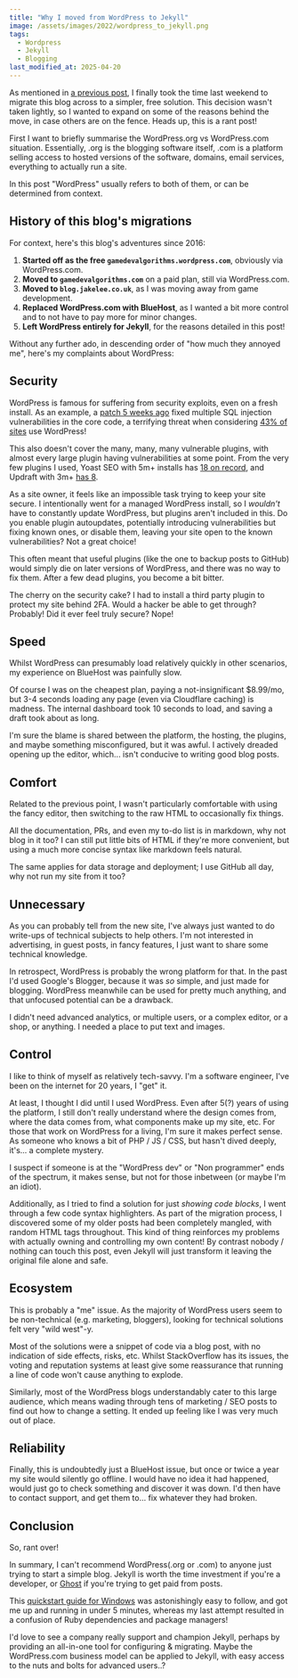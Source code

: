 ```yaml
---
title: "Why I moved from WordPress to Jekyll"
image: /assets/images/2022/wordpress_to_jekyll.png
tags:
  - Wordpress
  - Jekyll
  - Blogging
last_modified_at: 2025-04-20
---
```


As mentioned in [a previous post](/blog-has-moved-from-wordpress-to-jekyll), I finally took the time last weekend to migrate this blog across to a simpler, free solution.
This decision wasn't taken lightly, so I wanted to expand on some of the reasons behind the move, in case others are on the fence. Heads up, this is a rant post!

First I want to briefly summarise the WordPress.org vs WordPress.com situation.
Essentially, .org is the blogging software itself, .com is a platform selling access to hosted versions of the software, domains, email services, everything to actually run a site.

In this post "WordPress" usually refers to both of them, or can be determined from context.

## History of this blog's migrations

For context, here's this blog's adventures since 2016:

1. **Started off as the free `gamedevalgorithms.wordpress.com`**, obviously via WordPress.com.
2. **Moved to `gamedevalgorithms.com`** on a paid plan, still via WordPress.com.
3. **Moved to `blog.jakelee.co.uk`**, as I was moving away from game development.
4. **Replaced WordPress.com with BlueHost**, as I wanted a bit more control and to not have to pay more for minor changes.
5. **Left WordPress entirely for Jekyll**, for the reasons detailed in this post!

Without any further ado, in descending order of "how much they annoyed me", here's my complaints about WordPress:

## Security

WordPress is famous for suffering from security exploits, even on a fresh install. As an example, a [patch 5 weeks ago](https://wordpress.org/news/2022/01/wordpress-5-8-3-security-release/) fixed multiple SQL injection vulnerabilities in the core code, a terrifying threat when considering [43% of sites](https://wordpress.org/) use WordPress!

This also doesn't cover the many, many, many vulnerable plugins, with almost every large plugin having vulnerabilities at some point. From the very few plugins I used, Yoast SEO with 5m+ installs has [18 on record](https://wpscan.com/search?text=yoast), and Updraft with 3m+ [has 8](https://wpscan.com/search?text=updraft).

As a site owner, it feels like an impossible task trying to keep your site secure. I intentionally went for a managed WordPress install, so I _wouldn't_ have to constantly update WordPress, but plugins aren't included in this.
Do you enable plugin autoupdates, potentially introducing vulnerabilities but fixing known ones, or disable them, leaving your site open to the known vulnerabilities? Not a great choice!

This often meant that useful plugins (like the one to backup posts to GitHub) would simply die on later versions of WordPress, and there was no way to fix them. After a few dead plugins, you become a bit bitter.

The cherry on the security cake? I had to install a third party plugin to protect my site behind 2FA. Would a hacker be able to get through? Probably! Did it ever feel truly secure? Nope!

## Speed

Whilst WordPress can presumably load relatively quickly in other scenarios, my experience on BlueHost was painfully slow.

Of course I was on the cheapest plan, paying a not-insignificant $8.99/mo, but 3-4 seconds loading any page (even via Cloudflare caching) is madness. The internal dashboard took 10 seconds to load, and saving a draft took about as long.

I'm sure the blame is shared between the platform, the hosting, the plugins, and maybe something misconfigured, but it was awful. I actively dreaded opening up the editor, which... isn't conducive to writing good blog posts.

## Comfort

Related to the previous point, I wasn't particularly comfortable with using the fancy editor, then switching to the raw HTML to occasionally fix things.

All the documentation, PRs, and even my to-do list is in markdown, why not blog in it too? I can still put little bits of HTML if they're more convenient, but using a much more concise syntax like markdown feels natural.

The same applies for data storage and deployment; I use GitHub all day, why not run my site from it too?

## Unnecessary

As you can probably tell from the new site, I've always just wanted to do write-ups of technical subjects to help others. I'm not interested in advertising, in guest posts, in fancy features, I just want to share some technical knowledge.

In retrospect, WordPress is probably the wrong platform for that. In the past I'd used Google's Blogger, because it was _so_ simple, and just made for blogging. WordPress meanwhile can be used for pretty much anything, and that unfocused potential can be a drawback.

I didn't need advanced analytics, or multiple users, or a complex editor, or a shop, or anything. I needed a place to put text and images.

## Control

I like to think of myself as relatively tech-savvy. I'm a software engineer, I've been on the internet for 20 years, I "get" it.

At least, I thought I did until I used WordPress. Even after 5(?) years of using the platform, I still don't really understand where the design comes from, where the data comes from, what components make up my site, etc. For those that work on WordPress for a living, I'm sure it makes perfect sense. As someone who knows a bit of PHP / JS / CSS, but hasn't dived deeply, it's... a complete mystery.

I suspect if someone is at the "WordPress dev" or "Non programmer" ends of the spectrum, it makes sense, but not for those inbetween (or maybe I'm an idiot).

Additionally, as I tried to find a solution for just _showing code blocks_, I went through a few code syntax highlighters. As part of the migration process, I discovered some of my older posts had been completely mangled, with random HTML tags throughout. This kind of thing reinforces my problems with actually owning and controlling my own content! By contrast nobody / nothing can touch this post, even Jekyll will just transform it leaving the original file alone and safe.

## Ecosystem

This is probably a "me" issue. As the majority of WordPress users seem to be non-technical (e.g. marketing, bloggers), looking for technical solutions felt very "wild west"-y.

Most of the solutions were a snippet of code via a blog post, with no indication of side effects, risks, etc. Whilst StackOverflow has its issues, the voting and reputation systems at least give some reassurance that running a line of code won't cause anything to explode.

Similarly, most of the WordPress blogs understandably cater to this large audience, which means wading through tens of marketing / SEO posts to find out how to change a setting. It ended up feeling like I was very much out of place.

## Reliability

Finally, this is undoubtedly just a BlueHost issue, but once or twice a year my site would silently go offline. I would have no idea it had happened, would just go to check something and discover it was down. I'd then have to contact support, and get them to... fix whatever they had broken.

## Conclusion

So, rant over!

In summary, I can't recommend WordPress(.org or .com) to anyone just trying to start a simple blog. Jekyll is worth the time investment if you're a developer, or [Ghost](https://ghost.org/) if you're trying to get paid from posts.

This [quickstart guide for Windows](https://mclintock.dev/2020/04/30/how-to-create-a-blog-using-jekyll-and-github-pages-on-windows/) was astonishingly easy to follow, and got me up and running in under 5 minutes, whereas my last attempt resulted in a confusion of Ruby dependencies and package managers!

I'd love to see a company really support and champion Jekyll, perhaps by providing an all-in-one tool for configuring & migrating. Maybe the WordPress.com business model can be applied to Jekyll, with easy access to the nuts and bolts for advanced users..?
